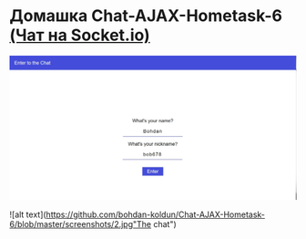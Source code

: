 # Домашка Chat-AJAX-Hometask-6 [(Чат на Socket.io)](https://github.com/bohdan-koldun/Chat-Soket.io-Hometask-6)

![alt text](https://github.com/bohdan-koldun/Chat-AJAX-Hometask-6/blob/master/screenshots/1.jpg "Enter to the chat")


![alt text](https://github.com/bohdan-koldun/Chat-AJAX-Hometask-6/blob/master/screenshots/2.jpg"The chat")


